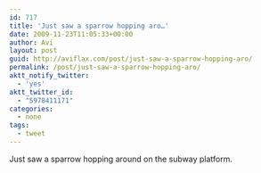 ```yaml
---
id: 717
title: 'Just saw a sparrow hopping aro…'
date: 2009-11-23T11:05:33+00:00
author: Avi
layout: post
guid: http://aviflax.com/post/just-saw-a-sparrow-hopping-aro/
permalink: /post/just-saw-a-sparrow-hopping-aro/
aktt_notify_twitter:
  - 'yes'
aktt_twitter_id:
  - "5978411171"
categories:
  - none
tags:
  - tweet
---
```

Just saw a sparrow hopping around on the subway platform.